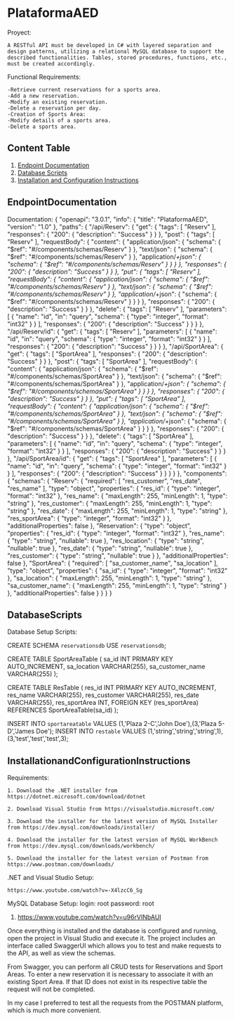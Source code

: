# PlataformaAED
 
Proyect:

    A RESTful API must be developed in C# with layered separation and design patterns, utilizing a relational MySQL database to support the described functionalities. Tables, stored procedures, functions, etc., must be created accordingly.

Functional Requirements:

    -Retrieve current reservations for a sports area.
    -Add a new reservation.
    -Modify an existing reservation.
    -Delete a reservation per day.
    -Creation of Sports Area:
    -Modify details of a sports area.
    -Delete a sports area.

## Content Table
1. [Endpoint Documentation](#EndpointDocumentation)
2. [Database Scripts](#DatabaseScripts)
3. [Installation and Configuration Instructions](#InstallationandConfigurationInstructions)

## EndpointDocumentation

Documentation:
  {
    "openapi": "3.0.1",
    "info": {
      "title": "PlataformaAED",
      "version": "1.0"
    },
    "paths": {
      "/api/Reserv": {
        "get": {
          "tags": [
            "Reserv"
          ],
          "responses": {
            "200": {
              "description": "Success"
            }
          }
        },
        "post": {
          "tags": [
            "Reserv"
          ],
          "requestBody": {
            "content": {
              "application/json": {
                "schema": {
                  "$ref": "#/components/schemas/Reserv"
                }
              },
              "text/json": {
                "schema": {
                  "$ref": "#/components/schemas/Reserv"
                }
              },
              "application/*+json": {
                "schema": {
                  "$ref": "#/components/schemas/Reserv"
                }
              }
            }
          },
          "responses": {
            "200": {
              "description": "Success"
            }
          }
        },
        "put": {
          "tags": [
            "Reserv"
          ],
          "requestBody": {
            "content": {
              "application/json": {
                "schema": {
                  "$ref": "#/components/schemas/Reserv"
                }
              },
              "text/json": {
                "schema": {
                  "$ref": "#/components/schemas/Reserv"
                }
              },
              "application/*+json": {
                "schema": {
                  "$ref": "#/components/schemas/Reserv"
                }
              }
            }
          },
          "responses": {
            "200": {
              "description": "Success"
            }
          }
        },
        "delete": {
          "tags": [
            "Reserv"
          ],
          "parameters": [
            {
              "name": "id",
              "in": "query",
              "schema": {
                "type": "integer",
                "format": "int32"
              }
            }
          ],
          "responses": {
            "200": {
              "description": "Success"
            }
          }
        }
      },
      "/api/Reserv/id": {
        "get": {
          "tags": [
            "Reserv"
          ],
          "parameters": [
            {
              "name": "id",
              "in": "query",
              "schema": {
                "type": "integer",
                "format": "int32"
              }
            }
          ],
          "responses": {
            "200": {
              "description": "Success"
            }
          }
        }
      },
      "/api/SportArea": {
        "get": {
          "tags": [
            "SportArea"
          ],
          "responses": {
            "200": {
              "description": "Success"
            }
          }
        },
        "post": {
          "tags": [
            "SportArea"
          ],
          "requestBody": {
            "content": {
              "application/json": {
                "schema": {
                  "$ref": "#/components/schemas/SportArea"
                }
              },
              "text/json": {
                "schema": {
                  "$ref": "#/components/schemas/SportArea"
                }
              },
              "application/*+json": {
                "schema": {
                  "$ref": "#/components/schemas/SportArea"
                }
              }
            }
          },
          "responses": {
            "200": {
              "description": "Success"
            }
          }
        },
        "put": {
          "tags": [
            "SportArea"
          ],
          "requestBody": {
            "content": {
              "application/json": {
                "schema": {
                  "$ref": "#/components/schemas/SportArea"
                }
              },
              "text/json": {
                "schema": {
                  "$ref": "#/components/schemas/SportArea"
                }
              },
              "application/*+json": {
                "schema": {
                  "$ref": "#/components/schemas/SportArea"
                }
              }
            }
          },
          "responses": {
            "200": {
              "description": "Success"
            }
          }
        },
        "delete": {
          "tags": [
            "SportArea"
          ],
          "parameters": [
            {
              "name": "id",
              "in": "query",
              "schema": {
                "type": "integer",
                "format": "int32"
              }
            }
          ],
          "responses": {
            "200": {
              "description": "Success"
            }
          }
        }
      },
      "/api/SportArea/id": {
        "get": {
          "tags": [
            "SportArea"
          ],
          "parameters": [
            {
              "name": "id",
              "in": "query",
              "schema": {
                "type": "integer",
                "format": "int32"
              }
            }
          ],
          "responses": {
            "200": {
              "description": "Success"
            }
          }
        }
      }
    },
    "components": {
      "schemas": {
        "Reserv": {
          "required": [
            "res_customer",
            "res_date",
            "res_name"
          ],
          "type": "object",
          "properties": {
            "res_id": {
              "type": "integer",
              "format": "int32"
            },
            "res_name": {
              "maxLength": 255,
              "minLength": 1,
              "type": "string"
            },
            "res_customer": {
              "maxLength": 255,
              "minLength": 1,
              "type": "string"
            },
            "res_date": {
              "maxLength": 255,
              "minLength": 1,
              "type": "string"
            },
            "res_sportArea": {
              "type": "integer",
              "format": "int32"
            }
          },
          "additionalProperties": false
        },
        "Reservation": {
          "type": "object",
          "properties": {
            "res_id": {
              "type": "integer",
              "format": "int32"
            },
            "res_name": {
              "type": "string",
              "nullable": true
            },
            "res_location": {
              "type": "string",
              "nullable": true
            },
            "res_date": {
              "type": "string",
              "nullable": true
            },
            "res_customer": {
              "type": "string",
              "nullable": true
            }
          },
          "additionalProperties": false
        },
        "SportArea": {
          "required": [
            "sa_customer_name",
            "sa_location"
          ],
          "type": "object",
          "properties": {
            "sa_id": {
              "type": "integer",
              "format": "int32"
            },
            "sa_location": {
              "maxLength": 255,
              "minLength": 1,
              "type": "string"
            },
            "sa_customer_name": {
              "maxLength": 255,
              "minLength": 1,
              "type": "string"
            }
          },
          "additionalProperties": false
        }
      }
    }
  }



## DatabaseScripts

Database Setup Scripts:

  CREATE SCHEMA `reservationsdb`
  USE `reservationsdb`;

  CREATE TABLE SportAreaTable (
      sa_id INT PRIMARY KEY AUTO_INCREMENT,
      sa_location VARCHAR(255),
      sa_customer_name VARCHAR(255)
  );

  CREATE TABLE ResTable (
      res_id INT PRIMARY KEY AUTO_INCREMENT,
      res_name VARCHAR(255),
      res_customer VARCHAR(255),
      res_date VARCHAR(255),
      res_sportArea INT,
      FOREIGN KEY (res_sportArea) REFERENCES SportAreaTable(sa_id)
  );


  INSERT INTO `sportareatable` VALUES (1,'Plaza 2-C','John Doe'),(3,'Plaza 5-D','James Doe');
  INSERT INTO `restable` VALUES (1,'string','string','string',1),(3,'test','test','test',3);


## InstallationandConfigurationInstructions
Requirements:

    1. Download the .NET installer from https://dotnet.microsoft.com/download/dotnet

    2. Download Visual Studio from https://visualstudio.microsoft.com/

    3. Download the installer for the latest version of MySQL Installer from https://dev.mysql.com/downloads/installer/

    4. Download the installer for the latest version of MySQL WorkBench from https://dev.mysql.com/downloads/workbench/

    5. Download the installer for the latest version of Postman from https://www.postman.com/downloads/


.NET and Visual Studio Setup:

    https://www.youtube.com/watch?v=-X4lzcC6_Sg

MySQL Database Setup:
  login: root
  password: root

  1. https://www.youtube.com/watch?v=u96rVINbAUI


Once everything is installed and the database is configured and running, open the project in Visual Studio and execute it. The project includes an interface called SwaggerUI which allows you to test and make requests to the API, as well as view the schemas.

From Swagger, you can perform all CRUD tests for Reservations and Sport Areas. To enter a new reservation it is necessary to associate it with an existing Sport Area. If that ID does not exist in its respective table the request will not be completed.

In my case I preferred to test all the requests from the POSTMAN platform, which is much more convenient.







